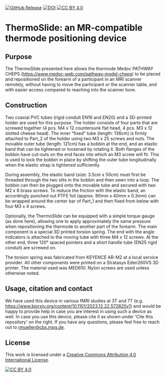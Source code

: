 [![GitHub Release](https://img.shields.io/github/v/release/eippertlab/thermode-positioning-device)](https://github.com/eippertlab/thermode-positioning-device/releases/tag/v1.0)
[![DOI](https://zenodo.org/badge/741047737.svg)](https://zenodo.org/doi/10.5281/zenodo.10475478) 
[![CC BY 4.0][cc-by-shield]][cc-by]
# ThermoSlide: an MR-compatible thermode positioning device


## Purpose
The ThermoSlide presented here allows the thermode Medoc PATHWAY CHEPS (https://www.medoc-web.com/pathway-model-cheps) to be placed and repositioned on the forearm of a participant in an MRI scanner remotely, without having to move the participant or the scanner table, and with easier access compared to reaching into the scanner bore.


## Construction
Two coaxial PVC tubes (rigid conduit EN16 and EN20) and a 3D-printed holder are used for this purpose. The holder consists of four parts that are screwed together (4 pcs. M4 x 12 countersunk flat head, 4 pcs. M3 x 12 slotted cheese head). The inner “fixed” tube (length: 136cm) is firmly attached to Part_2 of the holder using two M3 x 25 screws and nuts. The movable outer tube (length: 121cm) has a bobbin at the end, and an elastic band that can be tightened or loosened by rotating it. Both flanges of the bobbin have cut-outs on the end faces into which an M3 screw will fit. This is used to lock the bobbin in place by shifting the outer tube longitudinally when the elastic strap is tightened sufficiently.

During assembly, the elastic band (size: 3.5cm x 50cm) must first be threaded through the two slits in the bobbin and then sewn into a loop. The bobbin can then be plugged onto the movable tube and secured with two M2 x 8 brass screws. To reduce the friction with the elastic band, an accordingly punched out PTFE foil (approx. 90mm x 40mm x 0.3mm) can be wrapped around the center bar of Part_1 and then fixed from below with four M3 x 4 screws.

Optionally, the ThermoSlide can be equipped with a simple torque gauge (as done here), allowing one to apply approximately the same pressure when repositioning the thermode to another part of the forearm. The main component is a special 3D printed torsion spring. The end with the angle indicators is attached to the moving tube with three M4 x 12 screws. At the other end, three 120° spaced pointers and a short handle tube (EN25 rigid conduit) are screwed on.

The torsion spring was fabricated from KEYENCE AR-M2 at a local service provider. All other components were printed on a Stratasys Eden260VS 3D printer. The material used was MED610. Nylon screws are used unless otherwise noted.


## Usage, citation and contact
We have used this device in various fMRI studies at 3T and 7T (e.g. https://www.biorxiv.org/content/10.1101/2023.12.22.572825v1) and would be happy to provide help in case you are interest in using such a device as well. In case you use this device, please cite it as shown under 'Cite this repository' on the right. If you have any questions, please feel free to reach out to rmueller@cbs.mpg.de. 


## License
This work is licensed under a
[Creative Commons Attribution 4.0 International License][cc-by].

[![CC BY 4.0][cc-by-image]][cc-by]

[cc-by]: http://creativecommons.org/licenses/by/4.0/
[cc-by-image]: https://i.creativecommons.org/l/by/4.0/88x31.png
[cc-by-shield]: https://img.shields.io/badge/License-CC%20BY%204.0-lightgrey.svg

